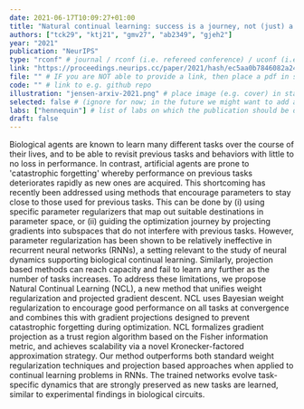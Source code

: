 ```yaml
---
date: 2021-06-17T10:09:27+01:00
title: "Natural continual learning: success is a journey, not (just) a destination"
authors: ["tck29", "ktj21", "gmv27", "ab2349", "gjeh2"]
year: "2021"
publication: "NeurIPS"
type: "rconf" # journal / rconf (i.e. refereed conference) / uconf (i.e. unrefereed conference) / thesis / preprint / workshop
link: "https://proceedings.neurips.cc/paper/2021/hash/ec5aa0b7846082a2415f0902f0da88f2-Abstract.html"
file: "" # IF you are NOT able to provide a link, then place a pdf in static/publications/ and write the filename here (e.g. "hennequin-neuron-2018.pdf") 
code: "" # link to e.g. github repo
illustration: "jensen-arxiv-2021.png" # place image (e.g. cover) in static/publications/
selected: false # (ignore for now; in the future we might want to add a "Selected publications" section)
labs: ["hennequin"] # list of labs on which the publication should be displayed (use "cbl" to display on the main CBL website, and the PI's lastname (lowercase) for individual lab's websites, e.g. "hennequin")
draft: false
---
```


Biological agents are known to learn many different tasks over the course of
their lives, and to be able to revisit previous tasks and behaviors with
little to no loss in performance. In contrast, artificial agents are prone to
'catastrophic forgetting' whereby performance on previous tasks deteriorates
rapidly as new ones are acquired. This shortcoming has recently been
addressed using methods that encourage parameters to stay close to those used
for previous tasks. This can be done by (i) using specific parameter
regularizers that map out suitable destinations in parameter space, or (ii)
guiding the optimization journey by projecting gradients into subspaces that
do not interfere with previous tasks. However, parameter regularization has
been shown to be relatively ineffective in recurrent neural networks (RNNs),
a setting relevant to the study of neural dynamics supporting biological
continual learning. Similarly, projection based methods can reach capacity
and fail to learn any further as the number of tasks increases. To address
these limitations, we propose Natural Continual Learning (NCL), a new method
that unifies weight regularization and projected gradient descent. NCL uses
Bayesian weight regularization to encourage good performance on all tasks at
convergence and combines this with gradient projections designed to prevent
catastrophic forgetting during optimization. NCL formalizes gradient
projection as a trust region algorithm based on the Fisher information
metric, and achieves scalability via a novel Kronecker-factored approximation
strategy. Our method outperforms both standard weight regularization
techniques and projection based approaches when applied to continual learning
problems in RNNs. The trained networks evolve task-specific dynamics that are
strongly preserved as new tasks are learned, similar to experimental findings
in biological circuits.

